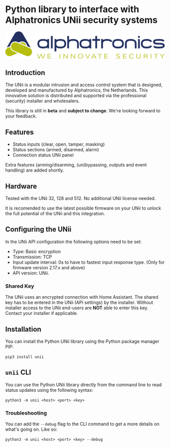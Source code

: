 # Python library to interface with Alphatronics UNii security systems

![logo](https://raw.githubusercontent.com/unii-security/py-unii/main/logo.png)

## Introduction

The UNii is a modular intrusion and access control system that is designed, developed and
manufactured by Alphatronics, the Netherlands. This innovative solution is distributed and
supported via the professional (security) installer and wholesalers.

This library is still in **beta** and **subject to change**. We're looking forward to your
feedback.

## Features

- Status inputs (clear, open, tamper, masking)
- Status sections (armed, disarmed, alarm) 
- Connection status UNii panel

Extra features (arming/disarming, (un)bypassing, outputs and event handling) are added shortly.

## Hardware

Tested with the UNii 32, 128 and 512. No additional UNii license needed.

It is recomended to use the latest possible firmware on your UNii to unlock the full potential of
the UNii and this integration.

## Configuring the UNii

In the UNii API configuration the following options need to be set:

- Type: Basic encryption
- Transmission: TCP
- Input update interval: 0s to have to fastest input response type. (Only for firmware version
  2.17.x and above)
- API version: UNii.

### Shared Key

The UNii uses an encrypted connection with Home Assistant. The shared key has to be entered in the
UNii (API settings) by the installer. Without installer access to the UNii end-users are **NOT**
able to enter this key. Contact your installer if applicable.

## Installation

You can install the Python UNii library using the Python package manager PIP:

`pip3 install unii`

## `unii` CLI

You can use the Python UNii library directly from the command line to read status updates using the
following syntax:

`python3 -m unii <host> <port> <key>`

### Troubleshooting

You can add the `--debug` flag to the CLI command to get a more details on what's going on. Like so:

`python3 -m unii <host> <port> <key> --debug`
